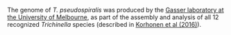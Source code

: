 [//]: # (Created by ./bin/manage_files.pl from ./species/Trichinella_pseudospiralis/ISS141PRJNA257433/Trichinella_pseudospiralis_ISS141PRJNA257433.assembly.html on Mon Jul  6 10:05:56 2020)
The genome of _T. pseudospiralis_ was produced by the [Gasser laboratory at the University of Melbourne](http://www.gasserlab.org/), as part of the assembly and analysis of all 12 recognized _Trichinella_ species (described in [Korhonen et al (2016)](http://europepmc.org/abstract/MED/26830005)).
